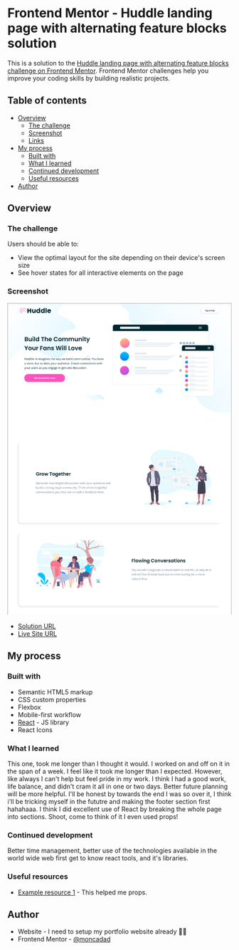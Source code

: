 # Frontend Mentor - Huddle landing page with alternating feature blocks solution

This is a solution to the [Huddle landing page with alternating feature blocks challenge on Frontend Mentor](https://www.frontendmentor.io/challenges/huddle-landing-page-with-alternating-feature-blocks-5ca5f5981e82137ec91a5100). Frontend Mentor challenges help you improve your coding skills by building realistic projects.

## Table of contents

- [Overview](#overview)
  - [The challenge](#the-challenge)
  - [Screenshot](#screenshot)
  - [Links](#links)
- [My process](#my-process)
  - [Built with](#built-with)
  - [What I learned](#what-i-learned)
  - [Continued development](#continued-development)
  - [Useful resources](#useful-resources)
- [Author](#author)

## Overview

### The challenge

Users should be able to:

- View the optimal layout for the site depending on their device's screen size
- See hover states for all interactive elements on the page

### Screenshot

![](./screenshot.png)

- [Solution URL](https://your-solution-url.com)
- [Live Site URL](https://effervescent-zabaione-5cdbd6.netlify.app/)

## My process

### Built with

- Semantic HTML5 markup
- CSS custom properties
- Flexbox
- Mobile-first workflow
- [React](https://reactjs.org/) - JS library
- React Icons

### What I learned

This one, took me longer than I thought it would. I worked on and off on it in the span of a week. I feel like it took me longer than I expected. However, like always I can't help but feel pride in my work. I think I had a good work, life balance, and didn't cram it all in one or two days. Better future planning will be more helpful. I'll be honest by towards the end I was so over it, I think i'll be tricking myself in the fututre and making the footer section first hahahaaa.
I think I did excellent use of React by breaking the whole page into sections. Shoot, come to think of it I even used props!

### Continued development

Better time management, better use of the technologies available in the world wide web first get to know react tools, and it's libraries.

### Useful resources

- [Example resource 1](https://www.example.com) - This helped me props.

## Author

- Website - I need to setup my portfolio website already 🤦‍♀️
- Frontend Mentor - [@moncadad](https://www.frontendmentor.io/profile/moncadad)
